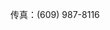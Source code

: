 <Token xmlns:xlink="http://www.w3.org/1999/xlink">传真：(609) 987-8116</Token>

<!--HONumber=Jul16_HO3-->


